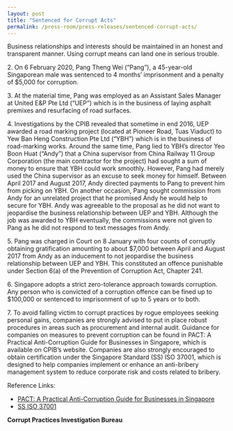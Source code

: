 ```yaml
---
layout: post
title: "Sentenced for Corrupt Acts"
permalink: /press-room/press-releases/sentenced-corrupt-acts/
---
```

Business relationships and interests should be maintained in an honest and transparent manner. Using corrupt means can land one in serious trouble.

2\.       On 6 February 2020, Pang Theng Wei (“Pang”), a 45-year-old Singaporean male was sentenced to 4 months’ imprisonment and a penalty of $5,000 for corruption.

3\.       At the material time, Pang was employed as an Assistant Sales Manager at United E&P Pte Ltd (“UEP”) which is in the business of laying asphalt premixes and resurfacing of road surfaces.

4\.       Investigations by the CPIB revealed that sometime in end 2016, UEP awarded a road marking project (located at Pioneer Road, Tuas Viaduct) to Yew Ban Heng Construction Pte Ltd (“YBH”) which is in the business of road-marking works. Around the same time, Pang lied to YBH’s director Yeo Boon Huat (“Andy”) that a China supervisor from China Railway 11 Group Corporation (the main contractor for the project) had sought a sum of money to ensure that YBH could work smoothly. However, Pang had merely used the China supervisor as an excuse to seek money for himself. Between April 2017 and August 2017, Andy directed payments to Pang to prevent him from picking on YBH. On another occasion, Pang sought commission from Andy for an unrelated project that he promised Andy he would help to secure for YBH. Andy was agreeable to the proposal as he did not want to jeopardise the business relationship between UEP and YBH. Although the job was awarded to YBH eventually, the commissions were not given to Pang as he did not respond to text messages from Andy.

5\.       Pang was charged in Court on 8 January with four counts of corruptly obtaining gratification amounting to about $7,000 between April and August 2017 from Andy as an inducement to not jeopardise the business relationship between UEP and YBH. This constituted an offence punishable under Section 6(a) of the Prevention of Corruption Act, Chapter 241.

6\.       Singapore adopts a strict zero-tolerance approach towards corruption. Any person who is convicted of a corruption offence can be fined up to $100,000 or sentenced to imprisonment of up to 5 years or to both.

7\.       To avoid falling victim to corrupt practices by rogue employees seeking personal gains, companies are strongly advised to put in place robust procedures in areas such as procurement and internal audit. Guidance for companies on measures to prevent corruption can be found in PACT: A Practical Anti-Corruption Guide for Businesses in Singapore, which is available on CPIB’s website. Companies are also strongly encouraged to obtain certification under the Singapore Standard (SS) ISO 37001, which is designed to help companies implement or enhance an anti-bribery management system to reduce corporate risk and costs related to bribery.

Reference Links:
* [PACT: A Practical Anti-Corruption Guide for Businesses in Singapore](/research-room/publications/anti-corruption-guide-for-businesses/)<br>
* [SS ISO 37001](/research-room/publications/ss-iso-37001/)
 
**Corrupt Practices Investigation Bureau**
